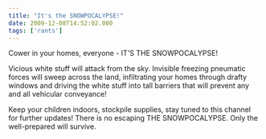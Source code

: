 ```yaml
---
title: "It's the SNOWPOCALYPSE!"
date: 2009-12-08T14:52:02.000
tags: ['rants']
---
```


Cower in your homes, everyone - IT'S THE SNOWPOCALYPSE!

Vicious white stuff will attack from the sky. Invisible freezing pneumatic forces will sweep across the land, infiltrating your homes through drafty windows and driving the white stuff into tall barriers that will prevent any and all vehicular conveyance!

Keep your children indoors, stockpile supplies, stay tuned to this channel for further updates! There is no escaping THE SNOWPOCALYPSE. Only the well-prepared will survive.
